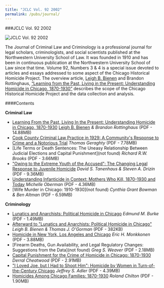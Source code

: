 ```yaml
---
title: "JCLC Vol. 92 2002"
permalink: /pubs/journal/
---
```


###JCLC Vol. 92 2002

![JCLC Vol. 92 2002](/static/img/pub/journal/JCLCcoverSm.jpg)	

The Journal of Criminal Law and Criminology is a professional journal for legal scholars, criminologists, and social scientists published at the Northwestern University School of Law. It was founded in 1910 and has been in continuous publication at the Northwestern University School of Law since that time. Volume 92, Numbers 3 & 4 is a special issue devoted to articles and essays addressed to some aspect of the Chicago Historical Homicide Project. The overview article, [Leigh B. Bienen](/about/LeighBienen/) and Brandon Rottinghaus, [“Learning from the Past, Living in the Present: Understanding Homicide in Chicago, 1870-1930”](/docs_fk/homicide/LawJournal/JCLC01.pdf) describes the scope of the Chicago Historical Homicide Project and the data collection and analysis.
 
####Contents

**Criminal Law**
  * [Learning From the Past, Living In the Present:   Understanding Homicide in Chicago, 1870-1930](/docs_fk/homicide/LawJournal/JCLC01.pdf)
    [Leigh B. Bienen](/about/LeighBienen/) *& Brandon Rottinghaus* 
    (PDF - 14.88MB)
  * [Cook County Criminal Law Practice in 1929: A   Community's Response to Crime and a Notorious Trial](/docs_fk/homicide/LawJournal/JCLC02.pdf)
    *Thomas Geraghty*
    (PDF - 7.78MB)
  * [Life Terms or Death Sentences: The Uneasy Relationship Between Judicial Elections and Capital Punishment](not found)
    *Richard R.W. Brooks*
    (PDF - 3.66MB)
  * ["Owing to the Extreme Youth of the Accused": The Changing Legal Response to Juvenile Homicide](/docs_fk/homicide/LawJournal/JCLC04.pdf)
    *David S. Tanenhaus & Steven A. Drizin*
    (PDF - 9.36MB)
  * [Understanding Infanticide in Context: Mothers Who Kill, 1870-1930 and Today](/docs_fk/homicide/LawJournal/JCLC05.pdf)
    *Michelle Oberman*
    (PDF - 4.36MB)
  * [Wife Murder in Chicago: 1910-1930](not found)
    *Cynthia Grant Bowman & Ben Altman*
    (PDF - 6.59MB)

**Criminology**
  * [Lunatics and Anarchists: Political Homicide in Chicago](/docs_fk/homicide/LawJournal/JCLC07.pdf)
    *Edmund M. Burke*
    (PDF - 1.49MB)
  * [Afterward to "Lunatics and Anarchists: Political Homicide in Chicago"](/docs_fk/homicide/LawJournal/JCLC08.pdf)
    *Leigh B. Bienen & Thomas J. O'Gorman*
    (PDF - 382KB)
  * [Homicide in New York, Los Angeles and Chicago](/docs_fk/homicide/LawJournal/JCLC09.pdf)
    *Eric H. Monkkonen*
    (PDF - 3.88MB)
  * [Firearm Deaths, Gun Availability, and Legal Regulatory Changes: Suggestions from the Data](not found)
    *Greg S. Weaver*
    (PDF - 2.18MB)
  * [Capital Punishment for the Crime of Homicide in Chicago: 1870-1930](/docs_fk/homicide/LawJournal/JCLC11.pdf)
    *Derral Cheatwood*
    (PDF - 2.91MB)
  * ["I Loved Joe, but I Had to Shoot Him": Homicide by Women in Turn-of-the-Century Chicago](/docs_fk/homicide/LawJournal/JCLC12.pdf)
    *Jeffrey S. Adler*
    (PDF - 4.39MB)
  * [Homicides Among Chicago Families: 1870-1930](/docs_fk/homicide/LawJournal/JCLC13.pdf)
    *Roland Chilton*
    (PDF - 1.90MB)